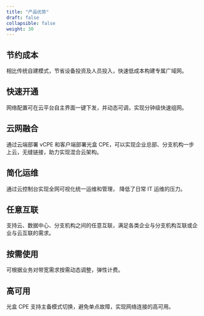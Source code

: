 ```yaml
---
title: "产品优势"
draft: false
collapsible: false
weight: 30
---
```


## 节约成本

相比传统自建模式，节省设备投资及人员投入，快速低成本构建专属广域网。

## 快速开通

网络配置可在云平台自主界面一键下发，并动态可调，实现分钟级快速组网。

## 云网融合

通过云端部署 vCPE 和客户端部署光盒 CPE，可以实现企业总部、分支机构一步上云，无缝链接，助力实现混合云架构。

## 简化运维

通过云控制台实现全网可视化统一运维和管理， 降低了日常 IT 运维的压力。

## 任意互联

支持云、数据中心、分支机构之间的任意互联，满足各类企业与分支机构互联或企业与云互联的需求。

## 按需使用

可根据业务对带宽需求按需动态调整，弹性计费。

## 高可用

光盒 CPE 支持主备模式切换，避免单点故障，实现网络连接的高可用。

